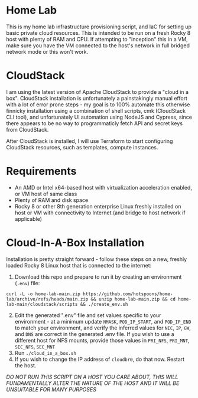 # Home Lab
This is my home lab infrastructure provisioning script, and IaC for setting up basic private cloud resources. This 
is intended to be run on a fresh Rocky 8 host with plenty of RAM and CPU. If attempting to "inception" this in a VM, 
make sure you have the VM connected to the host's network in full bridged network mode or this won't work.

# CloudStack
I am using the latest version of Apache CloudStack to provide a "cloud in a box". CloudStack installation is 
unfortunately a painstakingly manual effort with a lot of error prone steps - my goal is to 100% automate this 
otherwise finnicky installation using a combination of shell scripts, cmk (CloudStack CLI tool), and unfortunately 
UI automation using NodeJS and Cypress, since there appears to be no way to programmaticly fetch API and secret keys 
from CloudStack.

After CloudStack is installed, I will use Terraform to start configuring CloudStack resources, such as templates,
compute instances.

# Requirements
- An AMD or Intel x64-based host with virtualization acceleration enabled, or VM host of same class
- Plenty of RAM and disk space
- Rocky 8 or other 8th generation enterprise Linux freshly installed on host or VM with connectivity to Internet (and bridge to host network if applicable)

# Cloud-In-A-Box Installation
Installation is pretty straight forward - follow these steps on a new, freshly loaded Rocky 8 Linux host
that is connected to the internet:

1. Download this repo and prepare to run it by creating an environment (`.env`) file:

```shell
curl -L -o home-lab-main.zip https://github.com/hotspoons/home-lab/archive/refs/heads/main.zip && unzip home-lab-main.zip && cd home-lab-main/cloudstack/scripts && ./create_env.sh
```

2. Edit the generated ".env" file and set values specific to your environment - at a minimum
update `NMASK`, `POD_IP_START`, and `POD_IP_END` to match your environment, and verify the inferred values for 
`NIC`, `IP`, `GW`, and `DNS` are correct in the generated .env file. If you wish to use a different host for NFS mounts, 
provide those values in `PRI_NFS`, `PRI_MNT`, `SEC_NFS`, `SEC_MNT`
3. Run `./cloud_in_a_box.sh`
4. If you wish to change the IP address of `cloudbr0`, do that now. Restart the host.

*DO NOT RUN THIS SCRIPT ON A HOST YOU CARE ABOUT, THIS WILL FUNDAMENTALLY ALTER THE NATURE OF THE HOST AND IT WILL BE UNSUITABLE FOR MANY PURPOSES*